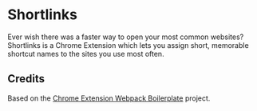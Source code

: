 # Shortlinks
Ever wish there was a faster way to open your most common websites? Shortlinks is a Chrome Extension which lets you assign short, memorable shortcut names to the sites you use most often.

## Credits
Based on the [Chrome Extension Webpack Boilerplate](https://github.com/samuelsimoes/chrome-extension-webpack-boilerplate/) project.
